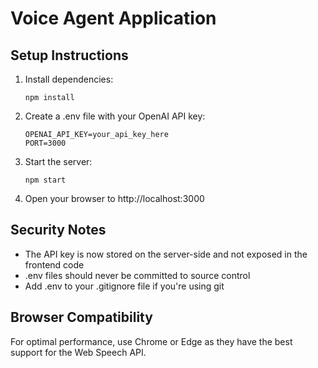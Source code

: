 # Voice Agent Application

## Setup Instructions

1. Install dependencies:
   ```
   npm install
   ```

2. Create a .env file with your OpenAI API key:
   ```
   OPENAI_API_KEY=your_api_key_here
   PORT=3000
   ```

3. Start the server:
   ```
   npm start
   ```

4. Open your browser to http://localhost:3000

## Security Notes

- The API key is now stored on the server-side and not exposed in the frontend code
- .env files should never be committed to source control
- Add .env to your .gitignore file if you're using git

## Browser Compatibility

For optimal performance, use Chrome or Edge as they have the best support for the Web Speech API.

